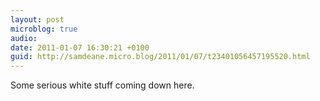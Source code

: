 ```yaml
---
layout: post
microblog: true
audio: 
date: 2011-01-07 16:30:21 +0100
guid: http://samdeane.micro.blog/2011/01/07/t23401056457195520.html
---
```

Some serious white stuff coming down here.
